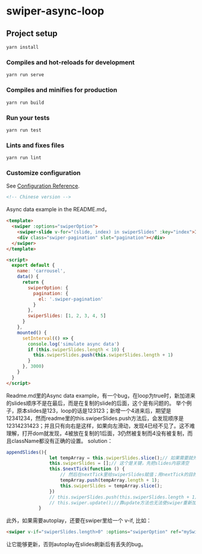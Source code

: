 # swiper-async-loop

## Project setup
```
yarn install
```

### Compiles and hot-reloads for development
```
yarn run serve
```

### Compiles and minifies for production
```
yarn run build
```

### Run your tests
```
yarn run test
```

### Lints and fixes files
```
yarn run lint
```

### Customize configuration
See [Configuration Reference](https://cli.vuejs.org/config/).

```html
<!-- Chinese version -->
```
Async data example in the README.md，
```html
<template>
  <swiper :options="swiperOption">
    <swiper-slide v-for="(slide, index) in swiperSlides" :key="index">I'm Slide {{ slide }}</swiper-slide>
    <div class="swiper-pagination" slot="pagination"></div>
  </swiper>
</template>

<script>
  export default {
    name: 'carrousel',
    data() {
      return {
        swiperOption: {
          pagination: {
            el: '.swiper-pagination'
          }
        },
        swiperSlides: [1, 2, 3, 4, 5]
      }
    },
    mounted() {
      setInterval(() => {
        console.log('simulate async data')
        if (this.swiperSlides.length < 10) {
          this.swiperSlides.push(this.swiperSlides.length + 1)
        }
      }, 3000)
    }
  }
</script>
```
Readme.md里的Async data example，有一个bug，在loop为true时，新加进来的slides顺序不是在最后，而是在复制的slide的后面，这个是有问题的。
举个例子，原本slides是123，loop的话是123123；新增一个4进来后，期望是12341234，然而readme里的this.swiperSlides.push方法后，会发现顺序是12314231423；并且只有向右是这样，如果向左滑动，发现4已经不见了。这不难理解，打开dom就发现，4被放在复制的1后面，3仍然被复制而4没有被复制，而且className都没有正确的设置。
solution：
```javascript
appendSlides(){
                let tempArray = this.swiperSlides.slice();// 如果需要就先把原先的内容暂存起来，如果后面接口返回的是全量数据则不用暂存
                this.swiperSlides = [];// 这个是关键，先把slides内容清空
                this.$nextTick(function () {
                    // 然后在nextTick里给swiperSlides赋值；用nextTick的目的是不让vue做自动合并，而是让swipe先清掉内容，再重新增加swiper-slide，这样就不会发生顺序问题。
                    tempArray.push(tempArray.length + 1);
                    this.swiperSlides = tempArray.slice();
                })
                // this.swiperSlides.push(this.swiperSlides.length + 1); // 只是这样增加内容，slide循环的顺序会有问题 123123 --> 12314231423
                // this.swiper.update();//靠update方法也无法使swiper重新加载
            }
```

此外，如果需要autoplay，还要在swiper里给一个 v-if, 比如：
```html
<swiper v-if="swiperSlides.length>0" :options="swiperOption" ref="mySwiper">
```
让它能够更新，否则autoplay在slides刷新后有丢失的bug。
